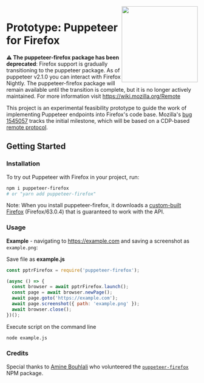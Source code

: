 <img src="https://user-images.githubusercontent.com/39191/49555713-a07b3c00-f8b5-11e8-8aba-f2d03cd83da5.png" height="200" align="right">

# Prototype: Puppeteer for Firefox

**⚠️ The puppeteer-firefox package has been deprecated**: Firefox support is gradually transitioning to the puppeteer package. As of puppeteer v2.1.0 you can interact with Firefox Nightly. The puppeteer-firefox package will remain available until the transition is complete, but it is no longer actively maintained. For more information visit https://wiki.mozilla.org/Remote

This project is an experimental feasibility prototype to guide the work of implementing Puppeteer endpoints into Firefox's code base. Mozilla's [bug 1545057](https://bugzilla.mozilla.org/show_bug.cgi?id=1545057) tracks the initial milestone, which will be based on a CDP-based [remote protocol](https://wiki.mozilla.org/Remote).

## Getting Started

### Installation

To try out Puppeteer with Firefox in your project, run:

```bash
npm i puppeteer-firefox
# or "yarn add puppeteer-firefox"
```

Note: When you install puppeteer-firefox, it downloads a [custom-built Firefox](https://github.com/puppeteer/juggler) (Firefox/63.0.4) that is guaranteed to work with the API.

### Usage

**Example** - navigating to https://example.com and saving a screenshot as `example.png`:

Save file as **example.js**

```js
const pptrFirefox = require('puppeteer-firefox');

(async () => {
  const browser = await pptrFirefox.launch();
  const page = await browser.newPage();
  await page.goto('https://example.com');
  await page.screenshot({ path: 'example.png' });
  await browser.close();
})();
```

Execute script on the command line

```bash
node example.js
```

### Credits

Special thanks to [Amine Bouhlali](https://bitbucket.org/aminerop/) who volunteered the [`puppeteer-firefox`](https://www.npmjs.com/package/puppeteer-firefox) NPM package.

